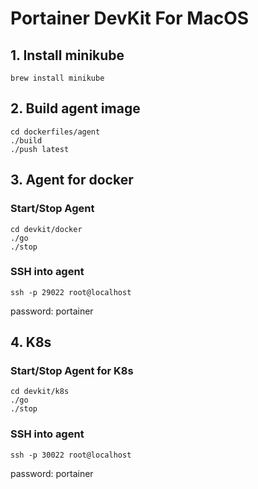 # Portainer DevKit For MacOS

## 1. Install minikube
```
brew install minikube
```

## 2. Build agent image
```
cd dockerfiles/agent
./build
./push latest
```

## 3. Agent for docker
### Start/Stop Agent
```
cd devkit/docker
./go
./stop
```

### SSH into agent
```
ssh -p 29022 root@localhost
```
password: portainer


## 4. K8s
### Start/Stop Agent for K8s
```
cd devkit/k8s
./go
./stop
```

### SSH into agent
```
ssh -p 30022 root@localhost
```
password: portainer
